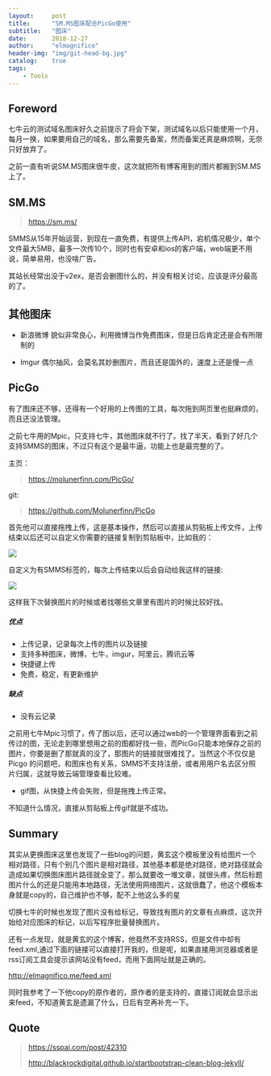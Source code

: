 ```yaml
---
layout:     post
title:      "SM.MS图床配合PicGo使用"
subtitle:   "图床"
date:       2018-12-27
author:     "elmagnifico"
header-img: "img/git-head-bg.jpg"
catalog:    true
tags:
    - Tools
---
```


## Foreword

七牛云的测试域名图床好久之前提示了将会下架，测试域名以后只能使用一个月，每月一换，如果要用自己的域名，那么需要先备案，然而备案还真是麻烦啊，无奈只好放弃了。

之前一直有听说SM.MS图床很牛皮，这次就把所有博客用到的图片都搬到SM.MS上了。

## SM.MS

> https://sm.ms/

SMMS从15年开始运营，到现在一直免费，有提供上传API，宕机情况极少，单个文件最大5MB，最多一次传10个，同时也有安卓和ios的客户端，web端更不用说，简单易用，也没啥广告。

其站长经常出没于v2ex，是否会删图什么的，并没有相关讨论，应该是评分最高的了。

## 其他图床

- 新浪微博 貌似非常良心，利用微博当作免费图床，但是日后肯定还是会有所限制的

- Imgur 偶尔抽风，会莫名其妙删图片，而且还是国外的，速度上还是慢一点

## PicGo

有了图床还不够，还得有一个好用的上传图的工具，每次拖到网页里也挺麻烦的，而且还没法管理。

之前七牛用的Mpic，只支持七牛，其他图床就不行了。找了半天，看到了好几个支持SMMS的图床，不过只有这个是最牛逼，功能上也是最完整的了。

主页：
> https://molunerfinn.com/PicGo/

git:
> https://github.com/Molunerfinn/PicGo

首先他可以直接拖拽上传，这是基本操作，然后可以直接从剪贴板上传文件，上传结束以后还可以自定义你需要的链接复制到剪贴板中，比如我的：

![](http://img.elmagnifico.tech:9514/static/upload/elmagnifico/5c232d5d35f51.png)

自定义为有SMMS标签的，每次上传结束以后会自动给我这样的链接:

![](http://img.elmagnifico.tech:9514/static/upload/elmagnifico/5c232db489965.png)

这样我下次替换图片的时候或者找哪些文章里有图片的时候比较好找。

##### 优点

- 上传记录，记录每次上传的图片以及链接
- 支持多种图床，微博，七牛，imgur，阿里云，腾讯云等
- 快捷键上传
- 免费，稳定，有更新维护

##### 缺点

- 没有云记录

之前用七牛Mpic习惯了，传了图以后，还可以通过web的一个管理界面看到之前传过的图，无论走到哪里想用之前的图都好找一些，而PicGo只能本地保存之前的图片，你要是删了那就真的没了，那图片的链接就很难找了。当然这个不仅仅是 Picgo 的问题吧，和图床也有关系，SMMS不支持注册，或者用用户名去区分照片归属，这就导致云端管理查看比较难。

- gif图，从快捷上传会失败，但是拖拽上传正常。

不知道什么情况，直接从剪贴板上传gif就是不成功。

## Summary

其实从更换图床这里也发现了一些blog的问题，黄玄这个模板里没有给图片一个相对路径，只有个别几个图片是相对路径，其他基本都是绝对路径，绝对路径就会造成如果切换图床图片路径就全变了，那么就要改一堆文章，就很头疼，然后标题图片什么的还是只能用本地路径，无法使用网络图片，这就很蠢了，他这个模板本身就是copy的，自己维护也不够，配不上他这么多的星

切换七牛的时候也发现了图片没有给标记，导致找有图片的文章有点麻烦，这次开始给对应图床的标记，以后写程序批量替换图片。

还有一点发现，就是黄玄的这个博客，他竟然不支持RSS，但是文件中却有feed.xml,通过下面的链接可以直接打开我的，但是呢，如果直接用浏览器或者是rss订阅工具会提示该网站没有feed，而用下面网址就是正确的。

http://elmagnifico.me/feed.xml

同时我参考了一下他copy的原作者的，原作者的是支持的，直接订阅就会显示出来feed，不知道黄玄是遗漏了什么，日后有空再补充一下。

## Quote

> https://sspai.com/post/42310
>
> http://blackrockdigital.github.io/startbootstrap-clean-blog-jekyll/
